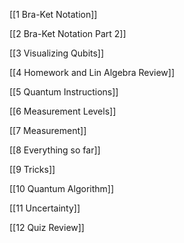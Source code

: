 
[[1 Bra-Ket Notation]]

[[2 Bra-Ket Notation Part 2]]

[[3 Visualizing Qubits]]

[[4 Homework and Lin Algebra Review]]

[[5 Quantum Instructions]]

[[6 Measurement Levels]]

[[7 Measurement]]

[[8 Everything so far]]

[[9 Tricks]]

[[10 Quantum Algorithm]]

[[11 Uncertainty]]

[[12 Quiz Review]]